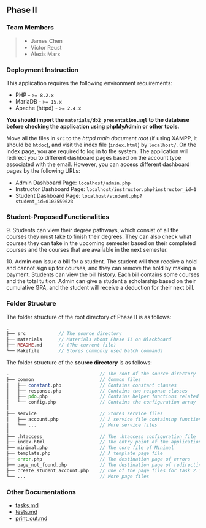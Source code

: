 ## Phase II

### Team Members

> - James Chen
> - Victor Reust
> - Alexis Marx

### Deployment Instruction

This application requires the following environment requirements:

* PHP - `>= 8.2.x`
* MariaDB - `>= 15.x`
* Apache (httpd) - `>= 2.4.x`

**You should import the `materials/db2_presentation.sql` to the database before checking the application using phpMyAdmin or other tools.**

Move all the files in `src` to the *httpd main document root* (if using XAMPP, it should be `htdoc`), and visit the index file (`index.html`) by `localhost/`. On the index page, you are required to log in to the system. The application will redirect you to different dashboard pages based on the account type associated with the email. However, you can access different dashboard pages by the following URLs:

- Admin Dashboard Page: `localhost/admin.php`
- Instructor Dashboard Page: `localhost/instructor.php?instructor_id=1`
- Student Dashboard Page: `localhost/student.php?student_id=0102559623`

### Student-Proposed Functionalities

9\. Students can view their degree pathways, which consist of all the courses they must take to finish their degrees. They can also check what courses they can take in the upcoming semester based on their completed courses and the courses that are available in the next semester.

10\. Admin can issue a bill for a student. The student will then receive a hold and cannot sign up for courses, and they can remove the hold by making a payment. Students can view the bill history. Each bill contains some courses and the total tuition. Admin can give a student a scholarship based on their cumulative GPA, and the student will receive a deduction for their next bill.

### Folder Structure

The folder structure of the root directory of Phase II is as follows:

```php
.
├── src            // The source directory
├── materials      // Materials about Phase II on Blackboard
├── README.md      // (The current file)
└── Makefile       // Stores commonly used batch commands

```

The folder structure of the **source directory** is as follows:

```php
.                                 // The root of the source directory
├── common                        // Common files
│   ├── constant.php              // Contains constant classes
│   ├── response.php              // Contains two response classes
│   ├── pdo.php                   // Contains helper functions related to PDO
│   └── config.php                // Contains the configuration array
│
├── service                       // Stores service files
│   ├── account.php               // A service file containing functions related to accounts
│   └── ...                       // More service files
│
├── .htaccess                     // The .htaccess configuration file 
├── index.html                    // The entry point of the application
├── minimal.php                   // The core file of Minimal
├── template.php                  // A template page file
├── error.php                     // The destination page of errors
├── page_not_found.php            // The destination page of redirecting not-found pages
├── create_student_account.php    // One of the page files for task 2.1
└── ...                           // More page files
```

### Other Documentations

- [tasks.md](docs/tasks.md)
- [tests.md](docs/tests.md)
- [print_out.md](docs/print_out.md)